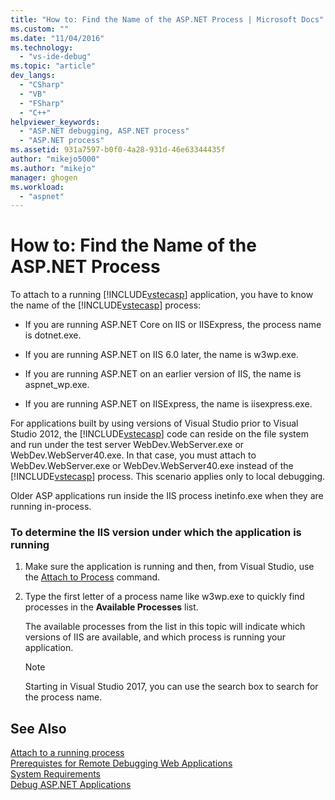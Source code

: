 ```yaml
---
title: "How to: Find the Name of the ASP.NET Process | Microsoft Docs"
ms.custom: ""
ms.date: "11/04/2016"
ms.technology: 
  - "vs-ide-debug"
ms.topic: "article"
dev_langs: 
  - "CSharp"
  - "VB"
  - "FSharp"
  - "C++"
helpviewer_keywords: 
  - "ASP.NET debugging, ASP.NET process"
  - "ASP.NET process"
ms.assetid: 931a7597-b0f0-4a28-931d-46e63344435f
author: "mikejo5000"
ms.author: "mikejo"
manager: ghogen
ms.workload: 
  - "aspnet"
---
```

# How to: Find the Name of the ASP.NET Process
To attach to a running [!INCLUDE[vstecasp](../code-quality/includes/vstecasp_md.md)] application, you have to know the name of the [!INCLUDE[vstecasp](../code-quality/includes/vstecasp_md.md)] process:  

-   If you are running ASP.NET Core on IIS or IISExpress, the process name is dotnet.exe.

-   If you are running ASP.NET on IIS 6.0 later, the name is w3wp.exe.  
  
-   If you are running ASP.NET on an earlier version of IIS, the name is aspnet_wp.exe.

-   If you are running ASP.NET on IISExpress, the name is iisexpress.exe.
  
For applications built by using versions of Visual Studio prior to Visual Studio 2012, the [!INCLUDE[vstecasp](../code-quality/includes/vstecasp_md.md)] code can reside on the file system and run under the test server WebDev.WebServer.exe or WebDev.WebServer40.exe. In that case, you must attach to WebDev.WebServer.exe or WebDev.WebServer40.exe instead of the [!INCLUDE[vstecasp](../code-quality/includes/vstecasp_md.md)] process. This scenario applies only to local debugging.
  
Older ASP applications run inside the IIS process inetinfo.exe when they are running in-process.  

### To determine the IIS version under which the application is running  

1.  Make sure the application is running and then, from Visual Studio, use the [Attach to Process](../debugger/attach-to-running-processes-with-the-visual-studio-debugger.md) command.

2.  Type the first letter of a process name like w3wp.exe to quickly find processes in the **Available Processes** list.

    The available processes from the list in this topic will indicate which versions of IIS are available, and which process is running your application.

    > [!NOTE]
    > Starting in Visual Studio 2017, you can use the search box to search for the process name.
  
## See Also  
 [Attach to a running process](../debugger/attach-to-running-processes-with-the-visual-studio-debugger.md)  
 [Prerequistes for Remote Debugging Web Applications](../debugger/prerequistes-for-remote-debugging-web-applications.md)   
 [System Requirements](../debugger/aspnet-debugging-system-requirements.md)   
 [Debug ASP.NET Applications](../debugger/how-to-enable-debugging-for-aspnet-applications.md)